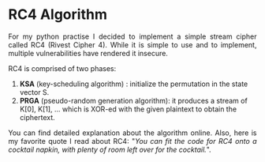 # RC4 Algorithm
<p align="justify">For my python practise I decided to implement a simple stream cipher called RC4 (Rivest Cipher 4). While it is simple to use and to implement, multiple vulnerabilities have rendered it insecure.

RC4 is comprised of two phases:
<ol>
    <li> <b>KSA</b> (key-scheduling algorithm) : initialize the permutation in the state vector S.
    </li>
    <li> <b>PRGA</b> (pseudo-random generation algorithm): it produces a stream of K[0], K[1], ... which is XOR-ed with the given plaintext to obtain the ciphertext.
</ol></p>

<p align="justify">You can find detailed explanation about the algorithm online. Also, here is my favorite quote I read about RC4: "<i>You can fit the code for RC4 onto a cocktail napkin, with plenty of room left over for the cocktail.</i>".</p>
